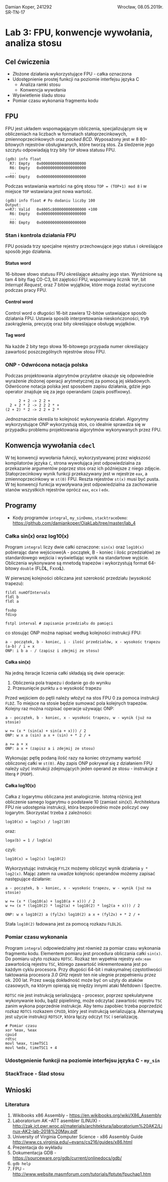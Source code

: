 <div style="display:flex;justify-content:space-between"><span>Damian Koper, 241292<br>SR-TN-17</span> Wrocław, 08.05.2019r. </div>

# Lab 3: FPU, konwencje wywołania, analiza stosu

## Cel ćwiczenia
* Złożone działania wykorzystujące FPU - całka oznaczona
* Udostępnienie prostej funkcji na poziomie interfejsu języka C
  * Analiza ramki stosu
  * Konwencja wywołania
* Wyświetlenie śladu stosu
* Pomiar czasu wykonania fragmentu kodu

## FPU
FPU jest układem wspomagającym obliczenia, specjalizującym się w obliczeniach na liczbach w formatach stałoprzecinkowych, zmiennoprzecinkowych oraz *packed BCD*. Wyposażony jest w 8 80-bitowych rejestrów obsługiwanych, które tworzą stos. Za śledzenie jego szczytu odpowiadają trzy bity `TOP` słowa statusu FPU. 

```
(gdb) info float
  R7: Empty   0x00000000000000000000
  R6: Empty   0x00000000000000000000
  ...
=>R0: Empty   0x00000000000000000000
```
Podczas wstawiania wartości na górę stosu `TOP = (TOP+1) mod 8` i w miejsce `TOP` wstawiana jest nowa wartość.
```
(gdb) info float # Po dodaniu liczby 100
Output:
=>R7: Valid   0x4005c800000000000000 +100
  R6: Empty   0x00000000000000000000
  ...
  R0: Empty   0x00000000000000000000
```

### Stan i kontrola działania FPU
FPU posiada trzy specjalne rejestry przechowujące jego status i określające sposób jego działania.

#### Status word
16-bitowe słowo statusu FPU określające aktualny jego stan. Wyróżnione są tam 4 bity flag C0-C3, bit zajętości FPU, wspomniany licznik `TOP`, bit *Interrupt Request*, oraz 7 bitów wyjątków, które moga zostać wyrzucone podczas pracy FPU.

#### Control word
Control word o długości 16-bit zawiera 12-bitów ustawiające sposób działania FPU. Ustawia sposób interpretowania nieskończoności, tryb zaokrąglenia, precyzję oraz bity określające obsługę wyjątków.

#### Tag word
Na każde 2 bity tego słowa 16-bitowego przypada numer określający zawartość poszczególnych rejestrów stosu FPU.

### ONP - Odwrócona notacja polska
Podczas projektowania algorytmów przydatne okazuje się odpowiednie wyrażenie złożonej operacji arytmetycznej za pomocą jej składowych. Odwrócone notacja polska jest sposobem zapisu działania, gdzie jego operator znajduje się za jego operandami (zapis postfixowy).
```
      2 + 2 -> 2 2 +
  2 + 2 * 2 -> 2 2 2 * +
(2 + 2) * 2 -> 2 2 + 2 *
```
Jednoznacznie określa to kolejność wykonywania działań. Algorytmy wykorzystujące ONP wykorzystują stos, co idealnie sprawdza się w przypadku problemu projektowania algorytmów wykonywanych przez FPU.

## Konwencja wywołania `cdecl`
W tej konwencji wywołania fukncji, wykorzystywanej przez większość kompilatorów języka `C`, strona wywołująca jest odpowiedzialna za przekazanie argumentów poprzez stos oraz ich późniejsze z niego zdjęcie. Stałoprzecinkowy wynik funkcji przekazywany jest w rejestrze `eax`, a zmiennoprzecinkowy w `st(0)` FPU. Reszta rejestrów `st(x)` musi być pusta. W tej konwencji funkcja wywoływana jest odpowiedzialna za zachowanie stanów wszystkich rejestrów oprócz `eax`, `ecx` i `edx`. 

## Programy

* Kody programów `integral`, `my_sinDemo`, `stacktraceDemo`:
https://github.com/damiankoper/OiakLab/tree/master/lab_4

### Całka sin(x) oraz log10(x)

Program `integral` liczy dwie całki oznaczone: `sin(x)` oraz `log10(x)` pobierając dane wejściowe(A - początek, B - koniec i ilośc przedziałów) ze standardowego wejścia i wyświetlając wynik na standartowe wyjście. Obliczenia wykonywane są mnetodą trapezów i wykorzystują format 64-bitowy `double` (FLD**L**, Fxxx**L**). 

W pierwszej kolejności obliczana jest szerokość przedziału (wysokość trapezu):
```
fildl numOfIntervals 
fldl b
fldl a

fsubp
fdivp

fstpl interval # zapisanie przedziału do pamięci
```
co stosując ONP można napisać według kolejności instrukcji FPU:
```
a - początek, b - koniec, i - ilość przedziałów, x - wysokośc trapezu
(a-b) / i = x
ONP: i b a - / (zapisz i zdejmij ze stosu)
```

#### Całka sin(x)

Na jedną iteracje liczenia całki składają się dwie operacje:
1. Obliczenia pola trapezu i dodanie go do wyniku
2. Przesunięcie punktu `a` o wysokość trapezu

Przed wejściem do pętli należy włożyć na stos FPU 0 za pomoca instrukcji `FLDZ`. To miejsce na stosie będzie sumować pola kolejnych trapezów. Kolejny raz można rozpisać operacje używając ONP:
```
a - początek, b - koniec, x - wysokośc trapezu, w - wynik (już na stosie)

w += (x * (sin(a) + sin(a + x))) / 2
ONP: w x a (sin) a x + (sin) + * 2 / +

a += a + x
ONP: a x + (zapisz a i zdejmij ze stosu)
```

Wykonując pętlę podaną ilość razy na koniec otrzymamy wartość obliczonej całki w `st(0)`. Aby zapis ONP pokrywał się z działaniem FPU należy użyć instrukcji zdejmujących jeden operand ze stosu - instrukcje z literą `P` (`POOP`).

#### Całka log10(x)

Całka z logarytmu obliczana jest analogicznie. Istotną różnicą jest obliczenie samego logarytmu o podstawie 10 (zamiast *sin(x)*). Architektura FPU nie udostępnia instrukcji, która bezpośrednio może policzyć owy logarytm. Skorzystać trzeba z zależności:
```
log10(x) = log2(x) / log2(10)
```
oraz:
```
loga(b) = 1 / logb(a)
```
czyli:
```
log10(x) = log2(x) log10(2)

```
Wykorzystując instrukcję `FYL2X` możemy obliczyć wynik działania `y * log2(x)`. Mając zatem na uwadze kolejnośc operandów możemy zapisać następujące działanie:
```
a - początek, b - koniec, x - wysokośc trapezu, w - wynik (już na stosie)

w += (x * (log10(a) + log10(a + x))) / 2
w += (x * (log10(2) * log2(a) + log10(2) * log2(a + x))) / 2

ONP: w x log10(2) a (fyl2x) log10(2) a x + (fyl2x) + * 2 / +
```
Stała `log10(2)` ładowana jest za pomocą rozkazu `FLDL2G`.

### Pomiar czasu wykonania

Program `integral` odpowiedzialny jest również za pomiar czasu wykonania fragmentu kodu. Elementem pomiaru jest procedura obliczania całki `sin(x)`. Do pomiaru użyto rozkazu `RDTSC`. Rozkaz ten wypełnia rejestry `edx:eax` zawartością rejestru `TSC`, którego zawartość inkrementowana jest po każdym cyklu procesora. Przy długości 64-bit i maksymalnej częstotliwości taktowania procesora *3.0 GHz* rejestr ten nie ulegnie przepełnieniu przez ok. 200 lat. Przez swoją dokładność może być on użyty do ataków czasowych, na którym opierają się między innymi ataki Meltdown i Spectre.

`RDTSC` nie jest instrukcją serializującą - procesor, poprzez spekulatywne wykonywanie kodu, bądź pipielining, może odczytać zawartośc rejestru `TSC` zanim wykona poprzednie instrukcje. Aby temu zapobiec trzeba poprzedzić rozkaz `RDTCS` rozkazem `CPUID`, który jest instrukcją serializującą. Alternatywą jest użycie instrukcji `RDTSCP`, która łączy odczyt `TSC` i serializację.

```
# Pomiar czasu 
xor %eax, %eax
cpuid
rdtsc
movl %eax, timeTSC1
movl %edx, timeTSC1 + 4
```

### Udostępnienie funkcji na poziomie interfejsu języka C - `my_sin`

### StackTrace - Ślad stosu



## Wnioski

### Literatura
1. Wikibooks x86 Assembly - https://en.wikibooks.org/wiki/X86_Assembly
2. Laboratorium AK –ATT asembler (LINUX) - http://zak.ict.pwr.wroc.pl/materials/architektura/laboratorium%20AK2/Linux-AK2-lab-2018%20May.pdf
3. University of Virginia Computer Science - x86 Assembly Guide
http://www.cs.virginia.edu/~evans/cs216/guides/x86.html
5. Prezentacja do wykładu
6. Dokumentacja GDB - https://sourceware.org/gdb/current/onlinedocs/gdb/
7. `gdb help`
10. FPU - http://www.website.masmforum.com/tutorials/fptute/fpuchap1.htm